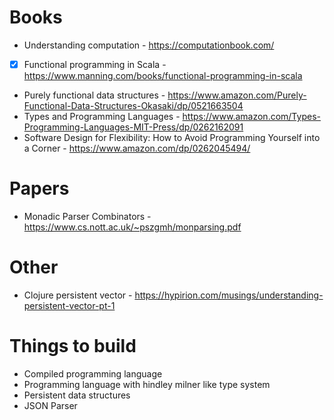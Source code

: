 # Books

- Understanding computation - https://computationbook.com/
- [x] Functional programming in Scala - https://www.manning.com/books/functional-programming-in-scala
- Purely functional data structures - https://www.amazon.com/Purely-Functional-Data-Structures-Okasaki/dp/0521663504
- Types and Programming Languages - https://www.amazon.com/Types-Programming-Languages-MIT-Press/dp/0262162091
- Software Design for Flexibility: How to Avoid Programming Yourself into a Corner - https://www.amazon.com/dp/0262045494/

# Papers

- Monadic Parser Combinators - https://www.cs.nott.ac.uk/~pszgmh/monparsing.pdf

# Other

- Clojure persistent vector - https://hypirion.com/musings/understanding-persistent-vector-pt-1

# Things to build

- Compiled programming language
- Programming language with hindley milner like type system
- Persistent data structures
- JSON Parser
